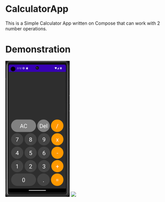 # CalculatorApp
This is a Simple Calculator App written on Compose that can work with 2 number operations.

# Demonstration

<img src="READMEImages/screen1.png" width="200">
<img src="READMEImages/videodemonstration.gif" width="200">

